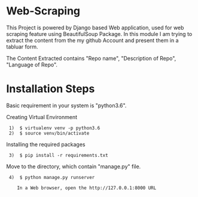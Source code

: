 # Web-Scraping
This Project is powered by Django based Web application, used for web scraping feature using BeautifulSoup Package. In this module I am trying to extract the content from the my github Account and present them in a tabluar form.

The Content Extracted contains "Repo name", "Description of Repo", "Language of Repo".

# Installation Steps
  
   Basic requirement in your system is "python3.6".
    
   Creating Virtual Environment  
     
     1)  $ virtualenv venv -p python3.6
     2)  $ source venv/bin/activate
     
   Installing the required packages
   
     3)  $ pip install -r requirements.txt
     
   Move to the directory, which contain "manage.py" file.
   
     4)  $ python manage.py runserver
     
        In a Web browser, open the http://127.0.0.1:8000 URL

